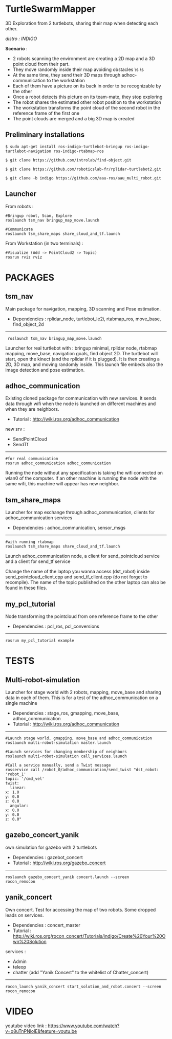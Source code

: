 # TurtleSwarmMapper

3D Exploration from 2 turtlebots, sharing their map when detecting each other. 

*distro : INDIGO*

**Scenario** : 

- 2 robots scanning the environment are creating a 2D map and a 3D point cloud from their part.
- They move randomly inside their map avoiding obstacles \s \s
- At the same time, they send their 3D maps through adhoc-communication to the workstation
- Each of them have a picture on its back in order to be recognizable by the other
- Once a robot detects this picture on its team-mate, they stop exploring
- The robot shares the estimated other robot position to the workstation
- The workstation transforms the point cloud of the second robot in the reference frame of the first one
- The point clouds are merged and a big 3D map is created

## Preliminary installations

    $ sudo apt-get install ros-indigo-turtlebot-bringup ros-indigo-turtlebot-navigation ros-indigo-rtabmap-ros
    
    $ git clone https://github.com/introlab/find-object.git
    
    $ git clone https://github.com/roboticslab-fr/rplidar-turtlebot2.git
    
    $ git clone -b indigo https://github.com/aau-ros/aau_multi_robot.git


## Launcher

From robots : 
    
    #Bringup robot, Scan, Explore
    roslaunch tsm_nav bringup_map_move.launch

    #Communicate
    roslaunch tsm_share_maps share_cloud_and_tf.launch

From Workstation (in two terminals) : 
    
    #Visualize (Add -> PointCloud2 -> Topic)
    rosrun rviz rviz

# PACKAGES 

## tsm_nav
Main package for navigation, mapping, 3D scanning and Pose estimation. 

- Dependencies : rplidar_node, turtlebot_le2i, rtabmap_ros, move_base, find_object_2d

---
     roslaunch tsm_nav bringup_map_move.launch

Launcher for real turtlebot with : bringup minimal, rplidar node, rtabmap mapping, move_base, navigation goals, find object 2D. The turtlebot will start, open the kinect (and the rplidar if it is plugged). It is then creating a 2D, 3D map, and moving randomly inside. This launch file embeds also the image detection and pose estimation. 

## adhoc_communication
Existing cloned package for communication with new services. It sends data through wifi when the node is launched on different machines and when they are neighbors. 

- Tutorial : http://wiki.ros.org/adhoc_communication

new srv :
* SendPointCloud
* SendTf

---
    #for real communication
    rosrun adhoc_communication adhoc_communication

Running the node without any specification is taking the wifi connected on wlan0 of the computer. If an other machine is running the node with the same wifi, this machine will appear has new neighbor. 

## tsm_share_maps
Launcher for map exchange through adhoc_communication, clients for adhoc_communication services 

- Dependencies : adhoc_communication, sensor_msgs

---
    #with running rtabmap
    roslaunch tsm_share_maps share_cloud_and_tf.launch

Launch adhoc_communication node, a client for send_pointcloud service and a client for send_tf service

Change the name of the laptop you wanna access (dst_robot) inside send_pointcloud_client.cpp and send_tf_client.cpp (do not forget to recompile). The name of the topic published on the other laptop can also be found in these files. 

## my_pcl_tutorial 
Node transforming the pointcloud from one reference frame to the other

- Dependencies : pcl_ros, pcl_conversions

---
    rosrun my_pcl_tutorial example

# TESTS

## Multi-robot-simulation
Launcher for stage world with 2 robots, mapping, move_base and sharing data in each of them. This is for a test of the adhoc_communication on a single machine

- Dependencies : stage_ros, gmapping, move_base, adhoc_communication
- Tutorial : http://wiki.ros.org/adhoc_communication

---
    #Launch stage world, gmapping, move_base and adhoc_communication
    roslaunch multi-robot-simulation master.launch

    #Launch services for changing membership of neighbors
    roslaunch multi-robot-simulation call_services.launch

    #Call a service manually, send a Twist message
    rosservice call /robot_0/adhoc_communication/send_twist "dst_robot: 'robot_1'
    topic: '/cmd_vel'
    twist:
      linear:
    x: 1.0
    y: 0.0
    z: 0.0
      angular:
    x: 0.0
    y: 0.0
    z: 0.0" 

## gazebo_concert_yanik
own simulation for gazebo with 2 turtlebots

- Dependencies : gazebot_concert
- Tutorial : http://wiki.ros.org/gazebo_concert

---
    roslaunch gazebo_concert_yanik concert.launch --screen
    rocon_remocon

## yanik_concert
Own concert. Test for accessing the map of two robots. Some dropped leads on services. 

- Dependencies : concert_master
- Tutorial : http://wiki.ros.org/rocon_concert/Tutorials/indigo/Create%20Your%20Own%20Solution

services : 
* Admin
* teleop
* chatter (add "Yanik Concert" to the whitelist of Chatter_concert) 

---
    rocon_launch yanik_concert start_solution_and_robot.concert --screen
    rocon_remocon
    
# VIDEO

youtube video link : https://www.youtube.com/watch?v=o8uTnPNlolE&feature=youtu.be



